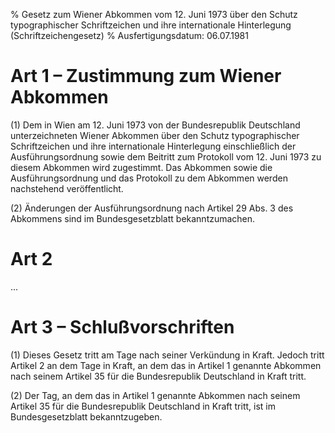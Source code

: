 % Gesetz zum Wiener Abkommen vom 12. Juni 1973 über den Schutz typographischer Schriftzeichen und ihre internationale Hinterlegung  (Schriftzeichengesetz)
% Ausfertigungsdatum: 06.07.1981
 
# Art 1 – Zustimmung zum Wiener Abkommen

(1) Dem in Wien am 12. Juni 1973 von der Bundesrepublik Deutschland unterzeichneten Wiener Abkommen über den Schutz typographischer Schriftzeichen und ihre internationale Hinterlegung einschließlich der Ausführungsordnung sowie dem Beitritt zum Protokoll vom 12. Juni 1973 zu diesem Abkommen wird zugestimmt. Das Abkommen sowie die Ausführungsordnung und das Protokoll zu dem Abkommen werden nachstehend veröffentlicht.

(2) Änderungen der Ausführungsordnung nach Artikel 29 Abs. 3 des Abkommens sind im Bundesgesetzblatt bekanntzumachen.

# Art 2

...

# Art 3 – Schlußvorschriften

(1) Dieses Gesetz tritt am Tage nach seiner Verkündung in Kraft. Jedoch tritt Artikel 2 an dem Tage in Kraft, an dem das in Artikel 1 genannte Abkommen nach seinem Artikel 35 für die Bundesrepublik Deutschland in Kraft tritt.

(2) Der Tag, an dem das in Artikel 1 genannte Abkommen nach seinem Artikel 35 für die Bundesrepublik Deutschland in Kraft tritt, ist im Bundesgesetzblatt bekanntzugeben.
